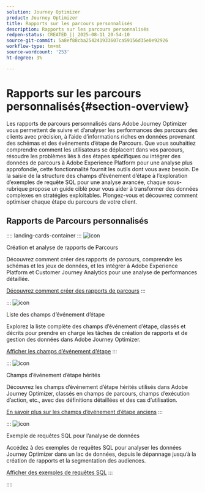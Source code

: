 ```yaml
---
solution: Journey Optimizer
product: Journey Optimizer
title: Rapports sur les parcours personnalisés
description: Rapports sur les parcours personnalisés
redpen-status: CREATED_||_2025-08-11_20-54-10
source-git-commit: 5a8ef88cba254241933607ca59156d35e0e92926
workflow-type: tm+mt
source-wordcount: '253'
ht-degree: 3%

---
```



# Rapports sur les parcours personnalisés{#section-overview}

Les rapports de parcours personnalisés dans Adobe Journey Optimizer vous permettent de suivre et d’analyser les performances des parcours des clients avec précision, à l’aide d’informations riches en données provenant des schémas et des événements d’étape de Parcours. Que vous souhaitiez comprendre comment les utilisateurs se déplacent dans vos parcours, résoudre les problèmes liés à des étapes spécifiques ou intégrer des données de parcours à Adobe Experience Platform pour une analyse plus approfondie, cette fonctionnalité fournit les outils dont vous avez besoin. De la saisie de la structure des champs d’événement d’étape à l’exploration d’exemples de requête SQL pour une analyse avancée, chaque sous-rubrique propose un guide ciblé pour vous aider à transformer des données complexes en stratégies exploitables. Plongez-vous et découvrez comment optimiser chaque étape du parcours de votre client.

## Rapports de Parcours personnalisés

:::: landing-cards-container
:::
![icon](https://cdn.experienceleague.adobe.com/icons/chart-line.svg?lang=fr)

Création et analyse de rapports de Parcours

Découvrez comment créer des rapports de parcours, comprendre les schémas et les jeux de données, et les intégrer à Adobe Experience Platform et Customer Journey Analytics pour une analyse de performances détaillée.

[Découvrez comment créer des rapports de parcours](../using/reports/sharing-overview.md)
:::

:::
![icon](https://cdn.experienceleague.adobe.com/icons/list-check.svg?lang=fr)

Liste des champs d’événement d’étape

Explorez la liste complète des champs d’événement d’étape, classés et décrits pour prendre en charge les tâches de création de rapports et de gestion des données dans Adobe Journey Optimizer.

[Afficher les champs d’événement d’étape](../using/reports/sharing-field-list.md)
:::

:::
![icon](https://cdn.experienceleague.adobe.com/icons/book.svg?lang=fr)

Champs d’événement d’étape hérités

Découvrez les champs d’événement d’étape hérités utilisés dans Adobe Journey Optimizer, classés en champs de parcours, champs d’exécution d’action, etc., avec des définitions détaillées et des cas d’utilisation.

[En savoir plus sur les champs d’événement d’étape anciens](legacy-step-event-fields-landing-page.md)
:::

:::
![icon](https://cdn.experienceleague.adobe.com/icons/code-branch.svg?lang=fr)

Exemple de requêtes SQL pour l’analyse de données

Accédez à des exemples de requêtes SQL pour analyser les données Journey Optimizer dans un lac de données, depuis le dépannage jusqu’à la création de rapports et la segmentation des audiences.

[Afficher des exemples de requêtes SQL](../using/reports/query-examples.md)
:::

::::
